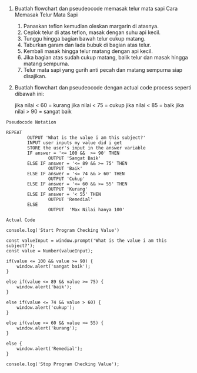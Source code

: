 <!-- Pseudeocode -->
1)  Buatlah flowchart dan pseudeocode memasak telur mata sapi
    Cara Memasak Telur Mata Sapi

    1. Panaskan teflon kemudian oleskan margarin di atasnya.
    2. Ceplok telur di atas teflon, masak dengan suhu api kecil. 
    3. Tunggu hingga bagian bawah telur cukup matang. 
    4. Taburkan garam dan lada bubuk di bagian atas telur.
    5. Kembali masak hingga telur matang dengan api kecil. 
    6. Jika bagian atas sudah cukup matang, balik telur dan masak hingga matang sempurna. 
    7. Telur mata sapi yang gurih anti pecah dan matang sempurna siap disajikan.



2)  Buatlah flowchart dan pseudeocode dengan actual code process seperti dibawah ini:

    jika nilai < 60 = kurang
    jika nilai < 75 = cukup
    jika nilai < 85 = baik
    jika nilai > 90 = sangat baik


<!-- Pseudocode Notation -->
    Pseudocode Notation

    REPEAT
            OUTPUT 'What is the value i am this subject?'
            INPUT user inputs my value did i get
            STORE the user's input in the answer variable
            IF answer = '<= 100 &&  >= 90' THEN
		            OUTPUT 'Sangat Baik'
            ELSE IF answer = '<= 89 && >= 75' THEN
                    OUTPUT 'Baik'
            ELSE IF answer = '<= 74 && > 60' THEN
                    OUTPUT 'Cukup'
            ELSE IF answer = '<= 60 && >= 55' THEN
                    OUTPUT 'Kurang'        
	        ELSE IF answer = '< 55' THEN
		            OUTPUT 'Remedial'
            ELSE
                    OUTPUT  'Max Nilai hanya 100'

  

<!-- Actual Code  -->
    Actual Code

    console.log('Start Program Checking Value')

    const valueInput = window.prompt('What is the value i am this subject?');
    const value = Number(valueInput);

    if(value <= 100 && value >= 90) {
        window.alert('sangat baik');
    }

    else if(value <= 89 && value >= 75) {
        window.alert('baik');
    }

    else if(value <= 74 && value > 60) {
        window.alert('cukup');
    }

    else if(value <= 60 && value >= 55) {
        window.alert('kurang');
    }

    else {
        window.alert('Remedial');
    }

    console.log('Stop Program Checking Value');



    
